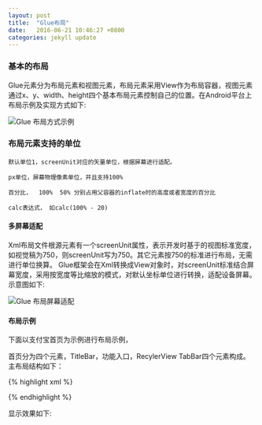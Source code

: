 ```yaml
---
layout: post
title:  "Glue布局"
date:   2016-06-21 10:46:27 +0800
categories: jekyll update
---
```


### 基本的布局

Glue元素分为布局元素和视图元素，布局元素采用View作为布局容器，视图元素通过x、y、width、height四个基本布局元素控制自己的位置。在Android平台上布局示例及实现方式如下:


  ![Glue 布局方式示例](/img/ViewLayout.png)



### 布局元素支持的单位

    默认单位1，screenUnit对应的矢量单位，根据屏幕进行适配。

    px单位，屏幕物理像素单位，并且支持100%

    百分比，  100%  50% 分别占用父容器的inflate时的高度或者宽度的百分比

    calc表达式， 如calc(100% - 20)


#### 多屏幕适配


   Xml布局文件根源元素有一个screenUnit属性，表示开发时基于的视图标准宽度，如视觉稿为750，则screenUnit写为750。其它元素按750的标准进行布局，无需进行单位换算。 Glue框架会在Xml转换成View对象时，对screenUnit标准结合屏幕宽度，采用按宽度等比缩放的模式，对默认坐标单位进行转换，适配设备屏幕。 示意图如下:

   ![Glue 布局屏幕适配](/img/ScreenMedia.png)

#### 布局示例

   下面以支付宝首页为示例进行布局示例，

   首页分为四个元素，TitleBar，功能入口，RecylerView TabBar四个元素构成。 主布局结构如下：

{% highlight xml %}
<?xml version="1.0" encoding="utf-8"?>
<View
    width="720"
    height="100%"
    screenUnit="720">
   <View
     width="720"
     height="40"
     desc="TitleBar"
     background="#393A3B"/>
  <View
       width="720"
       y="200"
       height="200"
       desc="功能入口"
       background="#393A3B"/>
   <RecyclerView
         width="720"
         y="240"
         height="calc(100% - 296)"
         desc="RecyclerView"/>
   <View
         width="720"
         height="56"
         desc="TabBar"/>
</View>     

{% endhighlight %}

显示效果如下:



[jekyll-docs]: http://jekyllrb.com/docs/home
[jekyll-gh]:   https://github.com/jekyll/jekyll
[jekyll-talk]: https://talk.jekyllrb.com/

